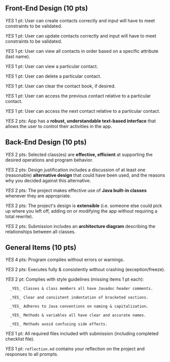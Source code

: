## Front-End Design (10 pts)

_YES_ 1 pt: User can create contacts correctly and input will have to meet constraints to be validated.

_YES_ 1 pt: User can update contacts correctly and input will have to meet constraints to be validated.

_YES_ 1 pt: User can view all contacts in order based on a specific attribute (last name). 

_YES_ 1 pt: User can view a particular contact.

_YES_ 1 pt: User can delete a particular contact.

_YES_ 1 pt: User can clear the contact book, if desired.

_YES_ 1 pt: User can access the previous contact relative to a particular contact.

_YES_ 1 pt: User can access the next contact relative to a particular contact.

_YES_ 2 pts: App has a **robust, understandable text-based interface** that allows the user to control their activities in the app.

## Back-End Design (10 pts)

_YES_ 2 pts: Selected class(es) are **effective, efficient** at supporting the desired operations and program behavior.

_YES_ 2 pts: Design justification includes a discussion of at least one (reasonable) **alternative design** that could have been used, and the reasons why you decided against this alternative.

_YES_ 2 pts: The project makes effective use of **Java built-in classes** whenever they are appropriate.

_YES_ 2 pts: The project's design is **extensible** (i.e. someone else could pick up where you left off, adding on or modifying the app without requiring a total rewrite).

_YES_ 2 pts: Submission includes an **architecture diagram** describing the relationships between all classes.

## General Items (10 pts)

_YES_ 4 pts: Program compiles without errors or warnings.

_YES_ 2 pts: Executes fully & consistently without crashing (exception/freeze).

_YES_ 2 pt: Complies with style guidelines (missing items 1 pt each):

      _YES_ Classes & class members all have Javadoc header comments.

      _YES_ Clear and consistent indentation of bracketed sections.

      _YES_ Adheres to Java conventions on naming & capitalization.

      _YES_ Methods & variables all have clear and accurate names.

      _YES_ Methods avoid confusing side effects.

_YES_ 1 pt: All required files included with submission (including completed checklist file).

_YES_ 1 pt: `reflection.md` contains your reflection on the project and responses to all prompts.